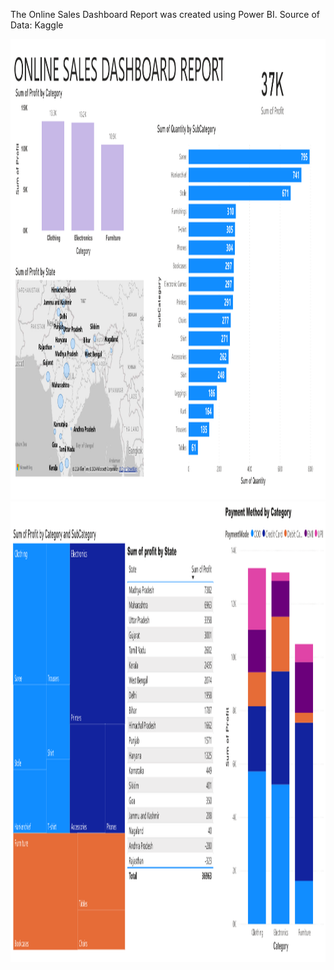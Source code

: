 The Online Sales Dashboard Report was created using Power BI. 
Source of Data: Kaggle

<img src="https://github.com/meigeeong/OnlineSales_Dashboard/blob/main/OnlineSales1PNG.PNG" width="1000" height="737">
<img src="https://github.com/meigeeong/OnlineSales_Dashboard/blob/main/OnlineSales2.PNG" width="1000" height="737">

